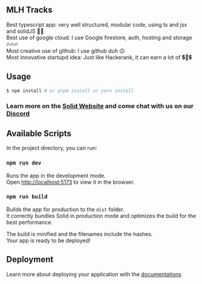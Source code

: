 ## MLH Tracks
Best typescript app: very well structured, modular code, using ts and jsx and solidJS 👩‍💻 <br>
Best use of google cloud: I use Google firestore, auth, hosting and storage 🔥🔥🔥 <br>
Most creative use of github: I use github duh 😉 <br>
Most innovative startupd idea: Just like Hackerank, it can earn a lot of 💲🤑💲

## Usage

```bash
$ npm install # or pnpm install or yarn install
```

### Learn more on the [Solid Website](https://solidjs.com) and come chat with us on our [Discord](https://discord.com/invite/solidjs)

## Available Scripts

In the project directory, you can run:

### `npm run dev`

Runs the app in the development mode.<br>
Open [http://localhost:5173](http://localhost:5173) to view it in the browser.

### `npm run build`

Builds the app for production to the `dist` folder.<br>
It correctly bundles Solid in production mode and optimizes the build for the best performance.

The build is minified and the filenames include the hashes.<br>
Your app is ready to be deployed!

## Deployment

Learn more about deploying your application with the [documentations](https://vitejs.dev/guide/static-deploy.html)
